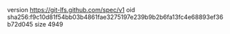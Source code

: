 version https://git-lfs.github.com/spec/v1
oid sha256:f9c10d81f54bb03b4861fae3275197e239b9b2b6fa13fc4e68893ef36b72d045
size 4949
